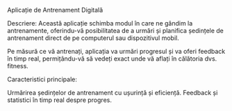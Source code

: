 Aplicație de Antrenament Digitală

Descriere: Această aplicație schimba modul în care ne gândim la antrenamente, oferindu-vă posibilitatea de a urmări și planifica ședințele de antrenament direct de pe computerul sau dispozitivul mobil.

Pe măsură ce vă antrenați, aplicația va urmări progresul și va oferi feedback în timp real, permițându-vă să vedeți exact unde vă aflați în călătoria dvs. fitness.

Caracteristici principale:

Urmărirea ședințelor de antrenament cu ușurință și eficiență.
Feedback și statistici în timp real despre progres.








